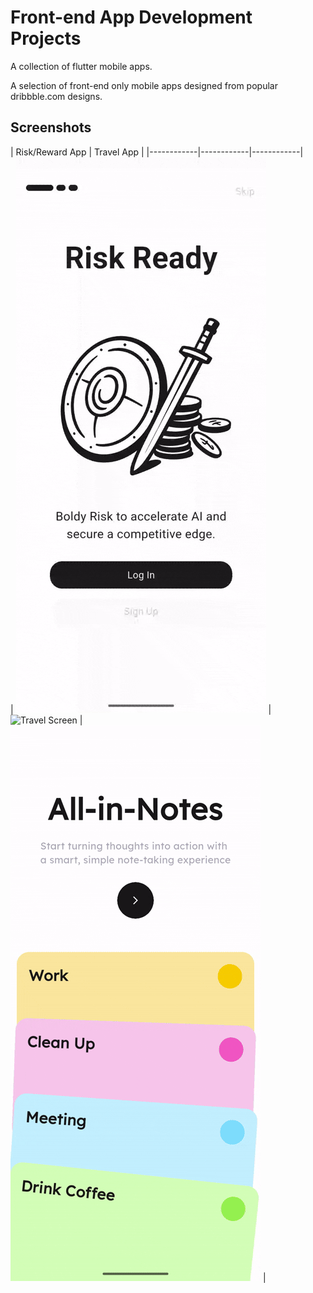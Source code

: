 # Front-end App Development Projects
A collection of flutter mobile apps. 

A selection of front-end only mobile apps designed from popular dribbble.com designs.

## Screenshots

| Risk/Reward App | Travel App |
|------------|------------|------------|  
| ![Risk/Reward Screen](/Screenshots/tradeOffApp.gif?raw=true ) | ![Travel Screen](/Screenshots/travelApp.gif?raw=true )  | ![Notes App](/Screenshots/notes.gif?raw=true )  |
